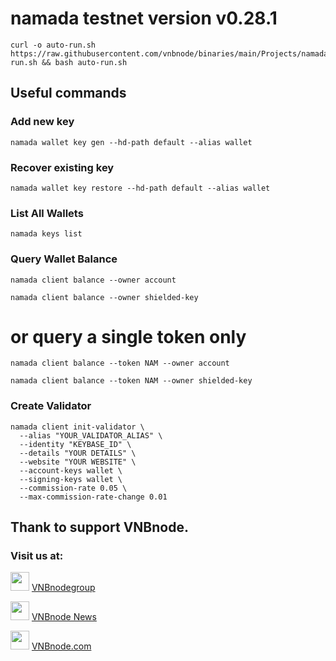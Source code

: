 # namada testnet version v0.28.1
```
curl -o auto-run.sh https://raw.githubusercontent.com/vnbnode/binaries/main/Projects/namada/auto-run.sh && bash auto-run.sh
```
## Useful commands
### Add new key
```
namada wallet key gen --hd-path default --alias wallet
```
### Recover existing key
```
namada wallet key restore --hd-path default --alias wallet
```
### List All Wallets
```
namada keys list
```
### Query Wallet Balance
```
namada client balance --owner account
```
```
namada client balance --owner shielded-key
```
# or query a single token only
```
namada client balance --token NAM --owner account
```
```
namada client balance --token NAM --owner shielded-key
```
### Create Validator
```
namada client init-validator \
  --alias "YOUR_VALIDATOR_ALIAS" \
  --identity "KEYBASE_ID" \
  --details "YOUR DETAILS" \
  --website "YOUR WEBSITE" \
  --account-keys wallet \
  --signing-keys wallet \
  --commission-rate 0.05 \
  --max-commission-rate-change 0.01
```
## Thank to support VNBnode.
### Visit us at:

<img src="https://user-images.githubusercontent.com/50621007/183283867-56b4d69f-bc6e-4939-b00a-72aa019d1aea.png" width="30"/> <a href="https://t.me/VNBnodegroup" target="_blank">VNBnodegroup</a>

<img src="https://user-images.githubusercontent.com/50621007/183283867-56b4d69f-bc6e-4939-b00a-72aa019d1aea.png" width="30"/> <a href="https://t.me/Vnbnode" target="_blank">VNBnode News</a>

<img src="https://github.com/vnbnode/binaries/blob/main/Logo/VNBnode.jpg" width="30"/> <a href="https://VNBnode.com" target="_blank">VNBnode.com</a>

